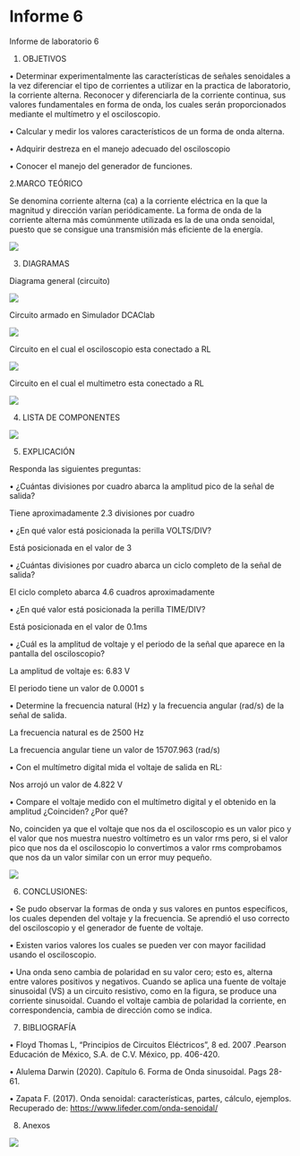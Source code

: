 # Informe 6
Informe de laboratorio 6
1. OBJETIVOS 

• Determinar experimentalmente las características de señales senoidales a la vez diferenciar el tipo de corrientes a utilizar en la practica de laboratorio, la corriente alterna.  Reconocer y diferenciarla de la corriente continua, sus valores fundamentales en forma de onda, los cuales serán proporcionados mediante el  multímetro y el osciloscopio.    

• Calcular y medir los valores característicos de un forma de onda alterna.

• Adquirir destreza en el manejo adecuado del osciloscopio

• Conocer el manejo del generador de funciones. 

2.MARCO TEÓRICO

Se denomina corriente alterna (ca) a la corriente eléctrica en la que la magnitud y dirección varían periódicamente. La forma de onda de la corriente alterna más
comúnmente utilizada es la de una onda senoidal, puesto que se consigue una transmisión más eficiente de la energía.

![](img/marco.jpg)

3. DIAGRAMAS

Diagrama  general (circuito)

![](https://github.com/andressanttos/Informe-6/blob/main/img/diagrama%20general.png)

Circuito armado en Simulador DCAClab

![](https://github.com/andressanttos/Informe-6/blob/main/img/diagrama1.png)

Circuito  en el cual el osciloscopio esta conectado a RL

![](https://github.com/andressanttos/Informe-6/blob/main/img/diagrama2.png)

Circuito  en el cual el multimetro esta conectado a RL

![](https://github.com/andressanttos/Informe-6/blob/main/img/diagrama3.png)

4. LISTA DE COMPONENTES

![](https://github.com/andressanttos/Informe-6/blob/main/img/componentes.png)

5. EXPLICACIÓN 

Responda las siguientes preguntas: 
 
•	¿Cuántas divisiones por cuadro abarca la amplitud pico de la señal de salida? 

Tiene aproximadamente 2.3 divisiones por cuadro

•	¿En qué valor está posicionada la perilla VOLTS/DIV?

Está posicionada en el valor de 3 

•	¿Cuántas divisiones por cuadro abarca un ciclo completo de la señal de salida? 

El ciclo completo abarca 4.6 cuadros aproximadamente

•	¿En qué valor está posicionada la perilla TIME/DIV?  

Está posicionada en el valor de 0.1ms

•	¿Cuál es la amplitud de voltaje y el periodo de la señal que aparece en la pantalla del osciloscopio? 

La amplitud de voltaje es: 6.83 V

El periodo tiene un valor de 0.0001 s
 

•	Determine la frecuencia natural (Hz) y la frecuencia angular (rad/s) de la señal de salida. 

La frecuencia natural es de 2500 Hz

La frecuencia angular tiene un valor de 15707.963 (rad/s)
 

•	Con el multímetro digital mida el voltaje de salida en RL: 

 Nos arrojó un valor de 4.822 V
 
•	Compare el voltaje medido con el multímetro digital y el obtenido en la amplitud                ¿Coinciden? ¿Por qué?

No, coinciden ya que el voltaje que nos da el osciloscopio es un valor pico y el valor que nos muestra nuestro voltímetro es un valor rms pero, si el valor pico que nos da el osciloscopio lo convertimos a valor rms comprobamos que nos da un valor similar con un error muy pequeño.  

![](https://github.com/andressanttos/Informe-6/blob/main/img/error.png)

6. CONCLUSIONES:

•	Se pudo observar la formas de onda y sus valores en puntos específicos, los cuales dependen del voltaje y la frecuencia. Se aprendió el uso correcto del osciloscopio y el generador de fuente de voltaje. 

• Existen varios valores los cuales se pueden ver con mayor facilidad usando el osciloscopio. 

• Una onda seno cambia de polaridad en su valor cero; esto es, alterna entre valores positivos y negativos. Cuando se aplica una fuente de voltaje sinusoidal (VS) a un circuito resistivo, como en la figura, se produce una corriente sinusoidal. Cuando el voltaje cambia de polaridad la corriente, en correspondencia, cambia de dirección como se
indica. 

 
7. BIBLIOGRAFÍA

• Floyd Thomas L, “Principios de Circuitos Eléctricos”, 8 ed. 2007 .Pearson Educación de México, S.A. de C.V. México, pp. 406-420.

• Alulema Darwin (2020). Capítulo 6. Forma de Onda sinusoidal. Pags 28-61. 

• Zapata F. (2017). Onda senoidal: características, partes, cálculo, ejemplos. Recuperado de: https://www.lifeder.com/onda-senoidal/ 


8. Anexos

![](https://github.com/andressanttos/Informe-6/blob/main/img/anexos.png)
